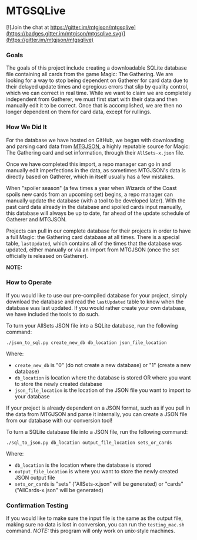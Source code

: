 # MTGSQLive

[![Join the chat at https://gitter.im/mtgjson/mtgsqlive](https://badges.gitter.im/mtgjson/mtgsqlive.svg)](https://gitter.im/mtgjson/mtgsqlive)

### Goals
The goals of this project include creating a downloadable SQLite database file containing all cards from the game Magic: The Gathering. We are looking for a way to stop being dependent on Gatherer for card data due to their delayed update times and egregious errors that slip by quality control, which we can correct in real time. While we want to claim we are completely independent from Gatherer, we must first start with their data and then manually edit it to be correct. Once that is accomplished, we are then no longer dependent on them for card data, except for rullings.


### How We Did It

For the database we have hosted on GitHub, we began with downloading and parsing card data from [MTGJSON](https://mtgjson.com), a highly reputable source for Magic: The Gathering card and set information, through their `AllSets-x.json` file.

Once we have completed this import, a repo manager can go in and manually edit imperfections in the data, as sometimes MTGJSON's data is directly based on Gatherer, which in itself usually has a few mistakes.

When "spoiler season" (a few times a year when Wizards of the Coast spoils new cards from an upcoming set) begins, a repo manager can manually update the database (with a tool to be developed later). With the past card data already in the database and spoiled cards input manually, this database will always be up to date, far ahead of the update schedule of Gatherer and MTGJSON. 

Projects can pull in our complete database for their projects in order to have a full Magic: the Gathering card database at all times. There is a special table, `lastUpdated`, which contains all of the times that the database was updated, either manually or via an import from MTGJSON (once the set officially is released on Gatherer).

**NOTE:** 

### How to Operate

If you would like to use our pre-compiled database for your project, simply download the database and read the `lastUpdated` table to know when the database was last updated. If you would rather create your own database, we have included the tools to do such.

To turn your AllSets JSON file into a SQLite database, run the following command:

`./json_to_sql.py create_new_db db_location json_file_location`

Where:
* `create_new_db` is "0" (do not create a new database) or "1" (create a new database)
* `db_location` is location where the database is stored OR where you want to store the newly created database
* `json_file_location` is the location of the JSON file you want to import to your database

If your project is already dependent on a JSON format, such as if you pull in the data from MTGJSON and parse it internally, you can create a JSON file from our database with our conversion tool!


To turn a SQLite database file into a JSON file, run the following command:

`./sql_to_json.py db_location output_file_location sets_or_cards`

Where:
* `db_location` is the location where the database is stored
* `output_file_location` is where you want to store the newly created JSON output file
* `sets_or_cards` is "sets" ("AllSets-x.json" will be generated) or "cards" ("AllCards-x.json" will be generated)

### Confirmation Testing
If you would like to make sure the input file is the same as the output file, making sure no data is lost in conversion, you can run the `testing_mac.sh` command. *NOTE:* this program will only work on unix-style machines.